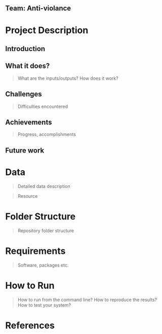 ## Team: Anti-violance

# Project Description
  ## Introduction
  
  ## What it does? 
  > What are the inputs/outputs? How does it work?
  
  ## Challenges
  > Difficulties encountered
 ## Achievements
 > Progress, accomplishments
 
  ## Future work
# Data 
 > Detailed data description
 
 > Resource
# Folder Structure
 > Repository folder structure
 
# Requirements
> Software, packages etc.

# How to Run
> How to run from the command line? How to reproduce the results?  How to test your system? 

# References

